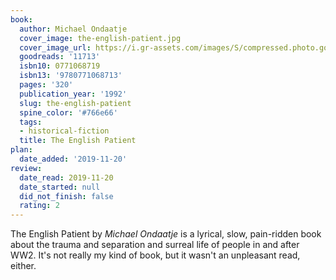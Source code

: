 ```yaml
---
book:
  author: Michael Ondaatje
  cover_image: the-english-patient.jpg
  cover_image_url: https://i.gr-assets.com/images/S/compressed.photo.goodreads.com/books/1320527907l/11713._SX98_.jpg
  goodreads: '11713'
  isbn10: 0771068719
  isbn13: '9780771068713'
  pages: '320'
  publication_year: '1992'
  slug: the-english-patient
  spine_color: '#766e66'
  tags:
  - historical-fiction
  title: The English Patient
plan:
  date_added: '2019-11-20'
review:
  date_read: 2019-11-20
  date_started: null
  did_not_finish: false
  rating: 2
---
```


The English Patient by *Michael Ondaatje* is a lyrical, slow, pain-ridden book about the trauma and separation and surreal life of people in and after WW2. It's not really my kind of book, but it wasn't an unpleasant read, either.
